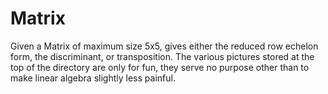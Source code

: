 # Matrix
Given a Matrix of maximum size 5x5, gives either the reduced row echelon form, the discriminant, or transposition.
The various pictures stored  at the top of the directory are only for fun, they serve no purpose other than to make linear algebra slightly less painful.
